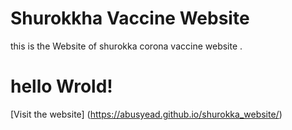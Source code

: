 # Shurokkha Vaccine Website
this is the Website of shurokka corona vaccine website .

<h1> hello Wrold!</h1>

[Visit the website] (https://abusyead.github.io/shurokka_website/)
